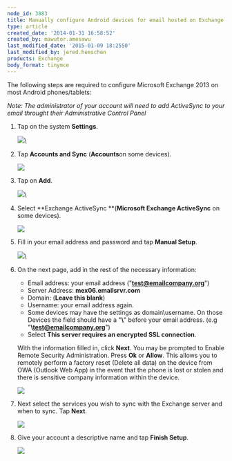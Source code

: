 ```yaml
---
node_id: 3883
title: Manually configure Android devices for email hosted on Exchange 2013
type: article
created_date: '2014-01-31 16:58:52'
created_by: mawutor.amesawu
last_modified_date: '2015-01-09 18:2550'
last_modified_by: jered.heeschen
products: Exchange
body_format: tinymce
---
```


The following steps are required to configure Microsoft Exchange 2013 on
most Android phones/tablets:

*Note: The administrator of your account will need to add ActiveSync to
your email throught their Administrative Control Panel*

1.  Tap on the system **Settings**.

    ![](/knowledge_center/sites/default/files/field/image/1.%20Settings_2.png)\
      

2.  Tap **Accounts and Sync** (**Accounts**on some devices).

    ![](/knowledge_center/sites/default/files/field/image/2.%20Accounts%20and%20Sync_2.png)

     

3.  Tap on **Add**.

    ![](/knowledge_center/sites/default/files/field/image/3.%20Add_2.png)\
      

4.  Select **Exchange ActiveSync **(**Microsoft Exchange ActiveSync** on
    some devices).

    ![](/knowledge_center/sites/default/files/field/image/4.%20Exchange%20ActiveSync_2.png)

5.  Fill in your email address and password and tap **Manual Setup**.

    ![](/knowledge_center/sites/default/files/field/image/5.%20Manual%20Setup_2.png)\
      

6.  On the next page, add in the rest of the necessary information:

    -   Email address: your email address ("**test@emailcompany.org**")
    -   Server Address: **mex06.emailsrvr.com**
    -   Domain: (**Leave this blank**)
    -   Username: your email address again.
    -   Some devices may have the settings as domain\\username. On those
        Devices the field should have a "**\\**" before your email
        address. (e.g "**\\test@emailcompany.org**")
    -   Select **This server requires an encrypted SSL connection**.

    With the information filled in, click **Next**. You may be prompted
    to Enable Remote Security Administration. Press **Ok** or **Allow**.
    This allows you to remotely perform a factory reset (Delete all
    data) on the device from OWA (Outlook Web App) in the event that the
    phone is lost or stolen and there is sensitive company information
    within the device.

    ![](/knowledge_center/sites/default/files/field/image/4_40.png)

7.  Next select the services you wish to sync with the Exchange server
    and when to sync. Tap **Next**.

    ![](/knowledge_center/sites/default/files/field/image/7.%20Sync%20Options_2.png)

8.  Give your account a descriptive name and tap **Finish Setup**.

    ![](/knowledge_center/sites/default/files/field/image/8.%20Finalize_1.png)

 

